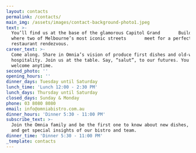 ```yaml
---
layout: contacts
permalink: /contacts/
main_img: /assets/images/contact-background-photo1.jpeg
text: >-
  You’ll find us at the base of the glamorous Capitol Grand       Building,
  where two of Melbourne’s most iconic streets       meet for a perfect
  restaurant rendezvous.
career_text: >-
  Come along. Share in Omnia’s vision of produce first dishes and old-world
  hospitality. Join us at the table. Say, “salut”, to our futures. You’re
  welcome anytime. 
second_photo: ''
opening_hours: ''
dinner_days: Tuesday until Saturday
lunch_time: 'Lunch 12:00 - 2:30 PM'
lunch_days: Thursday until Saturday
closed_days: Sunday & Monday
phone: 03 8080 8080
email: info@omniabistro.com.au
dinner_hours: 'Dinner 5:30 - 11:00 PM'
subscribe_text: >-
  Join the Omnia family and be the first one to know about new dishes, events
  and get special insights of our bistro and team.
dinner_time: 'Dinner 5:30 - 11:00 PM'
_template: contacts
---
```


